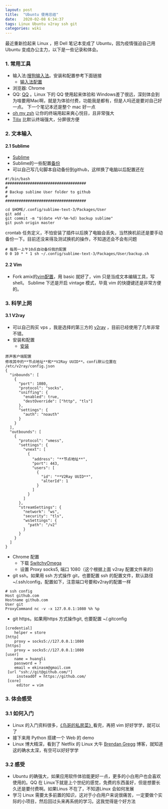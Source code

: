 ```yaml
---
layout: post
title:  "Ubuntu 使用总结"
date:   2020-02-08 6:34:37
tags: Linux Ubuntu v2ray ssh git
categories: wiki
---
```


最近重新捡起来 Linux ，把 Dell 笔记本变成了 Ubuntu，因为疫情强迫自己用 Ubuntu 变成办公主力，以下是一些记录和体会。

### 1. 常用工具

- 输入法:[搜狗输入法](https://pinyin.sogou.com/)。安装和配置参考下面链接
    + [输入法配置](https://blog.csdn.net/u010648921/article/details/82624219)
- 浏览器: Chrome
- QQ: [QQ](https://im.qq.com/linuxqq/download.html) 。Linux 下的 QQ 使用起来体验和 Windows差了很远，深刻体会到为啥要用Mac啊，就是为体验付费，功能我是都有，但是人吗还是要对自己好一点。 下一个笔记本还是整个 mac 好一点
- [oh my zsh](https://github.com/ohmyzsh/ohmyzsh) 让你的终端用起来爽心悦目，且非常强大
- [Tilix](https://gnunn1.github.io/tilix-web/) 比默认终端强大，分屏很方便


### 2. 文本输入

#### 2.1 Sublime 

- [Sublime](https://www.sublimetext.com/)
- Sublime的一些配置[备份](https://github.com/huangli/sublime-user-package)
- 可以自己写几句脚本自动备份到github，这样换了电脑以后配置还在

```
#!/bin/bash
####################################
#
# Backup sublime User folder to github
#
####################################

cd $HOME/.config/sublime-text-3/Packages/User
git add .
git commit -m "$(date +%Y-%m-%d) backup sublime"
git push origin master
```

crontab 任务定义，不怕安装了插件以后换了电脑会丢失，当然换机前还是要手动备份一下。目前还没来得及测试换机的操作，不知道还会不会有问题

```
# 每周一上午10点自动备份我的配置
0 0 10 * * 1 sh ~/.config/sublime-text-3/Packages/User/backup.sh 
```


#### 2.2 Vim

- Fork amix的[vim配置](https://github.com/huangli/vimrc)，用 basic 就好了，vim 只是当成文本编辑工具，写 shell。 Sublime 下还是开启 vintage 模式，毕竟 vim 的快捷键还是非常方便的。 


### 3. 科学上网

#### 3.1 V2ray

- 可以自己购买 vps ，我是选择的第三方的 [v2ray]( https://agneo.co/?rc=63f6163366c565587ad7711fb720afc8) ，目前已经使用了几年非常不错。
- 安装和配置
    + [安装](https://www.v2ray.com/chapter_00/install.html)

```
原声客户端配置
修改其中的**节点地址**和**V2Ray UUID**。confi默认位置在 /etc/v2ray/config.json
{
  "inbounds": [
    {
      "port": 1080,
      "protocol": "socks",
      "sniffing": {
        "enabled": true,
        "destOverride": ["http", "tls"]
      },
      "settings": {
        "auth": "noauth"
      }
    }
  ],
  "outbounds": [
    {
      "protocol": "vmess",
      "settings": {
        "vnext": [
          {
            "address": "**节点地址**",
            "port": 443,
            "users": [
              {
                "id": "**V2Ray UUID**",
                "alterId": 1
              }
            ]
          }
        ]
      },
      "streamSettings": {
        "network": "ws",
        "security": "tls",
        "wsSettings": {
          "path": "/v2"
        }
      }
    }
  ]
}
```

- Chrome 配置
    + 下载 [SwitchyOmega](https://chrome.google.com/webstore/detail/proxy-switchyomega/padekgcemlokbadohgkifijomclgjgif?hl=en) 
    + 设置 Proxy socks5, 端口 1080（这个根据上面 v2ray 配置文件来的)
- git ssh。如果用 ssh 方式操作 git，也要配置 ssh 的配置文件，默认路径 ~/.ssh/config，配置如下，注意端口号要和v2ray的配置一样

```
# ssh config
Host github.com
Hostname github.com
User git
ProxyCommand nc -v -x 127.0.0.1:1080 %h %p 
```

- git https。如果用https 方式操作git, 也要配置 ~/.gitconfig

```
[credential]
    helper = store
[http]
    proxy = socks5://127.0.0.1:1080
[https]
    proxy = socks5://127.0.0.1:1080                                                               
[user]
    name = huangli
    password = ?
    email = ekinasm@gmail.com
 [url "ssh://git@github.com/"]
     insteadOf = https://github.com/
 [core]
     editor = vim
```


### 3. 体会感受

### 3.1 如何入门

- Linux 的入门资料很多，[《鸟哥的私房菜》](http://cn.linux.vbird.org/)看完，再把 vim 好好学学，就可以了
- 接下来用 Python 搭建一个 Web 的 demo  
- Linux 博大精深，看到了 Netflix 的 Linux 大牛 [Brendan Gregg](http://www.brendangregg.com/) 博客，就知道这的确水太深，有空可以好好学学

### 3.2 感受

- Ubuntu 的确强大，如果应用软件体验能更好一点，更多的小白用户也会喜欢使用的。QQ 在 Linux下就是上个世纪的感觉，免费的东西虽好，但是想要长久还是要付费啊。如果Linus 不在了，不知道Linux 会如何发展
- 学习 Linux 需要太多前置的知识，这对于小白用户来说很痛苦，一定要做个实际的小项目，然后回过头来再系统的学习。这我觉得是个好方法 
